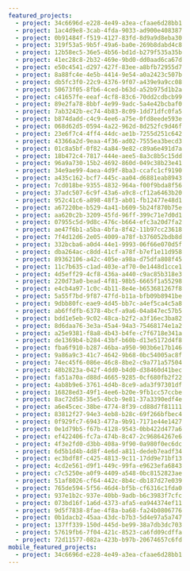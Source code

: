 ```yaml
---
featured_projects:
  - project: 34c6696d-e228-4e49-a3ea-cfaae6d28bb1
  - project: 1ac4d9e8-3cab-4fda-9033-ad900e408387
  - project: 0b91484f-f519-4127-83fd-8d9a9d8eba30
  - project: 319f53a5-9b5f-49a6-ba0e-269b8dabd4c8
  - project: 12b58ec5-36e5-4b56-bd1d-b279f535a35b
  - project: 41ec28c8-2b32-469e-9bd0-dd0aad6ca67d
  - project: e50c4541-d297-427f-83ee-a8bfb72955d7
  - project: 8a88fc4e-4e5b-4414-9e54-a0a2423c507b
  - project: db5fc3f0-22c9-4376-9f07-a439e9a9cc08
  - project: 50673f05-8fb6-4ced-b63d-a52b975d1b2a
  - project: c41657fe-eeaf-4cf8-83c6-70dd2cdbcb99
  - project: 89e2fa78-8bbf-4e99-9adc-5a4e42bcbaf0
  - project: 7ab3242b-ec74-4b83-8c09-1dd71dfc0fa5
  - project: b874dadd-c4c9-4ee6-a75e-0fd8eede593e
  - project: 068d62d5-0594-4a22-962d-8d252fc9d46f
  - project: 23e6f7c4-4ff4-44dc-ae1b-7255d251c642
  - project: 43366a2d-9eaa-4f36-ad02-7555ea3becd3
  - project: 01c8a5bf-0f82-4a84-9e82-c89a6e491d7a
  - project: 18b472c4-7817-444e-aee5-8a3c8b5c15dd
  - project: 96a9a730-15b2-4692-860d-049c38b23e41
  - project: 34e9ae99-4aea-4d9f-8ba3-ccafc1cf9190
  - project: a435c162-bcf7-445c-aa04-d6881eab8943
  - project: 7cd018be-9355-4832-964a-f00f9bda8f56
  - project: 37adc507-6c9f-43a6-a9c8-cf12a6463b20
  - project: 952c41c6-a898-48f3-ab01-fb12477e48d1
  - project: a67220be-b529-4a41-b609-5b24f870b75e
  - project: aa620c2b-3209-45fd-96ff-399c71e7d0d1
  - project: 07955c5d-9d8c-476c-b664-efc3a20d7fa2
  - project: ae47f6b1-a5ba-4bfa-8f42-11b97cc23618
  - project: 7f4d12d6-2e05-4009-a78f-b376052bdb8d
  - project: 332bcba6-a0d4-44e1-9993-06f66e070d5f
  - project: dba264ac-c8dd-41cf-a78f-b7ef1e11d958
  - project: 89362106-a42c-405e-a98a-d75dfa808f45
  - project: 11c7b635-c1ad-403e-af70-0e1448d1cce1
  - project: 4d5eff29-4cf8-436a-a440-c9ac85b318e3
  - project: 220d73a0-bead-4f81-98b5-6665f1a55298
  - project: e4cb4a97-1c0c-4b11-8e4e-b653681267f8
  - project: 5a55f7bd-9f87-47fd-b11a-bfb09b8941be
  - project: 9dbb80fc-eae9-4d45-bb7c-a4ef5ca4c5a8
  - project: ab6ffdfb-6378-4bcf-a9a6-04a847ec57b5
  - project: bdd1e5eb-9c02-48ca-b2f2-a3f16ec3ba82
  - project: 8d6daa76-3e3a-45a4-94a3-75468174e1a2
  - project: a25e9381-f8a8-4b43-b4fe-c7f6718e341a
  - project: de1369b4-b284-43bf-b60b-d13e5172d4f8
  - project: fba6f910-b287-46ba-a950-903b6e17b146
  - project: 9a86a9c3-41c7-4642-9b68-0bc54005ac8f
  - project: 74ec45f6-086e-46c8-8be2-c9a771a57504
  - project: 48b2823a-042f-4dd0-b4d0-d38460d41bec
  - project: fa51a70a-d88d-4665-9285-0cf680fb2f22
  - project: 4ab8b9e6-3761-4d4b-8ce9-ada3f97301df
  - project: 16828ed3-49f1-4ee6-b20e-9fb1cc57ccbe
  - project: 8ac72d58-35e5-4bcb-9e81-37a3390edf4e
  - project: a6e45cec-38be-4774-8f39-cd88d7f81111
  - project: 83812f27-94e3-4eb8-b28c-69f266bfbec4
  - project: 0f929fc7-6943-477a-9b91-7171e44e1427
  - project: 0e1d79b5-f67b-4128-9543-0bb422d477a6
  - project: ef422406-fc7a-474b-8c47-2c96864267e6
  - project: 4f3e2fd0-d3bb-408a-9f90-0a980f0ec6dc
  - project: 6d5b1d4b-4d8f-4e6d-a811-dedeb7eadf34
  - project: ec3bdf8f-c425-4813-9c11-17dd9e71bf13
  - project: 4cd2e561-d9f1-449c-99fa-e9623efa6843
  - project: c7c5250e-a0f9-4409-a548-0bc8152823ae
  - project: 51af8026-cf64-442c-8b4c-db187d27e039
  - project: 765de594-5f56-46d4-bf5b-cf6316c1fda0
  - project: 937e1b2c-937e-40bb-9adb-b6c3983f7cfc
  - project: 073bd16f-1a6d-4373-afa5-ea944374ef11
  - project: 9d5f7838-8fae-4f8a-ba68-fa24b0806776
  - project: 0b1dacb2-45aa-43dc-b7b3-5d4e97a5a747
  - project: 137ff339-150d-445d-be99-38a7db3dc703
  - project: 57619fb6-7f04-421c-8523-ca6fd09cdffa
  - project: 72d11577-082a-423b-b97b-20674657c6fd
mobile_featured_projects:
  - project: 34c6696d-e228-4e49-a3ea-cfaae6d28bb1
---
```

